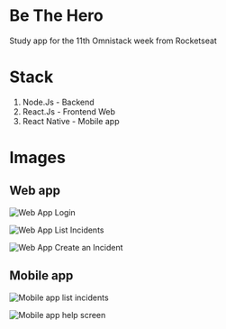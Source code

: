 # Be The Hero
Study app for the 11th Omnistack week from Rocketseat

# Stack
1. Node.Js - Backend
1. React.Js - Frontend Web
1. React Native - Mobile app

# Images

## Web app
![Web App Login](https://i.imgur.com/tLAHtv6.png)

![Web App List Incidents](https://i.imgur.com/33af6Xv.png)

![Web App Create an Incident](https://i.imgur.com/0yfM1Gm.png)

## Mobile app
![Mobile app list incidents](https://i.imgur.com/KxYLx2T.png)

![Mobile app help screen](https://i.imgur.com/zUBU8YK.png)



